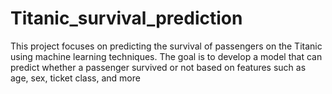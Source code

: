 # Titanic_survival_prediction
This project focuses on predicting the survival of passengers on the Titanic using machine learning techniques. The goal is to develop a model that can predict whether a passenger survived or not based on features such as age, sex, ticket class, and more
